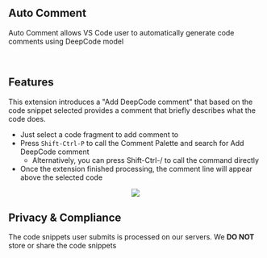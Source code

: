 ## Auto Сomment 

Auto Сomment allows VS Code user to automatically generate code comments using DeepCode model

<br>

## Features

This extension introduces a "Add DeepCode comment" that based on the code snippet selected
provides a comment that briefly describes what the code does.

- Just select a code fragment to add comment to
- Press ```Shift-Ctrl-P``` to call the Comment Palette and search for Add DeepCode comment
  - Alternatively, you can press Shift-Ctrl-/ to call the command directly
- Once the extension finished processing, the comment line will appear above the selected code

<p align="center">
<img src="https://media.giphy.com/media/V5hXyCdG9yCo4JFEYj/giphy.gif">
</p>

## Privacy & Compliance
The code snippets user submits is processed on our servers. 
We **DO NOT** store or share the code snippets